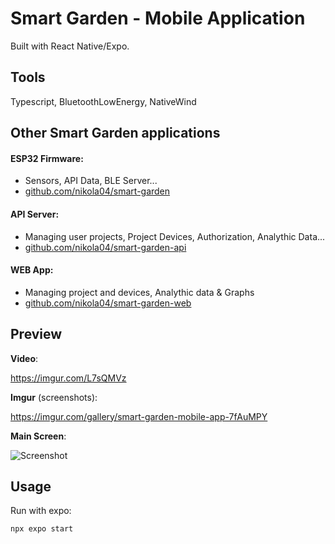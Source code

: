 # Smart Garden - Mobile Application

Built with React Native/Expo.

## Tools
Typescript, BluetoothLowEnergy, NativeWind

## Other Smart Garden applications

#### ESP32 Firmware:
  - Sensors, API Data, BLE Server...
  - [github.com/nikola04/smart-garden](https://github.com/nikola04/smart-garden)
    
#### API Server:
  - Managing user projects, Project Devices, Authorization, Analythic Data...
  - [github.com/nikola04/smart-garden-api](https://github.com/nikola04/smart-garden-api)

#### WEB App:
  - Managing project and devices, Analythic data & Graphs
  - [github.com/nikola04/smart-garden-web](https://github.com/nikola04/smart-garden-web)


## Preview

**Video**:

https://imgur.com/L7sQMVz

**Imgur** (screenshots):

https://imgur.com/gallery/smart-garden-mobile-app-7fAuMPY

**Main Screen**:

![Screenshot](https://imgur.com/YZUN2Q5.png)


## Usage
Run with expo:

```npx expo start```

